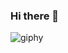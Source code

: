 ### Hi there 👋

![giphy](https://media.giphy.com/media/107QsHzZW54hJC/giphy.gif)

<!--
**neuronsynaoticgrey/neuronsynaoticgrey** is a ✨ _special_ ✨ repository because its `README.md` (this file) appears on your GitHub profile.

Here are some ideas to get you started:

<iframe src="https://giphy.com/embed/107QsHzZW54hJC" width="444" height="480" frameBorder="0" class="giphy-embed" allowFullScreen></iframe><p><a href="https://giphy.com/gifs/zelda-wiki-guide-107QsHzZW54hJC">via GIPHY</a></p>
-->
